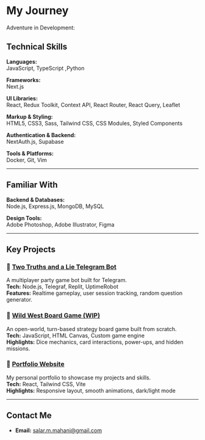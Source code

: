 # My Journey
Adventure in Development:


## Technical Skills

**Languages:**  
JavaScript, TypeScript ,Python

**Frameworks:**  
Next.js

**UI Libraries:**  
React, Redux Toolkit, Context API, React Router, React Query, Leaflet

**Markup & Styling:**  
HTML5, CSS3, Sass,  Tailwind CSS, CSS Modules, Styled Components

**Authentication & Backend:**  
NextAuth.js, Supabase

**Tools & Platforms:**  
Docker, Git, Vim


---
## Familiar With

**Backend & Databases:**  
Node.js, Express.js, MongoDB, MySQL

**Design Tools:**  
Adobe Photoshop, Adobe Illustrator, Figma

---
## Key Projects

### 📌 [Two Truths and a Lie Telegram Bot](https://github.com/your-username/telegram-game-bot)
A multiplayer party game bot built for Telegram.  
**Tech:** Node.js, Telegraf, Replit, UptimeRobot  
**Features:** Realtime gameplay, user session tracking, random question generator.

### 📌 [Wild West Board Game (WIP)](https://github.com/your-username/wild-west-board-game)
An open-world, turn-based strategy board game built from scratch.  
**Tech:** JavaScript, HTML Canvas, Custom game engine  
**Highlights:** Dice mechanics, card interactions, power-ups, and hidden missions.

### 📌 [Portfolio Website](https://your-portfolio-link.com)
My personal portfolio to showcase my projects and skills.  
**Tech:** React, Tailwind CSS, Vite  
**Highlights:** Responsive layout, smooth animations, dark/light mode

---



## Contact Me

- **Email:** salar.m.mahani@gmail.com


